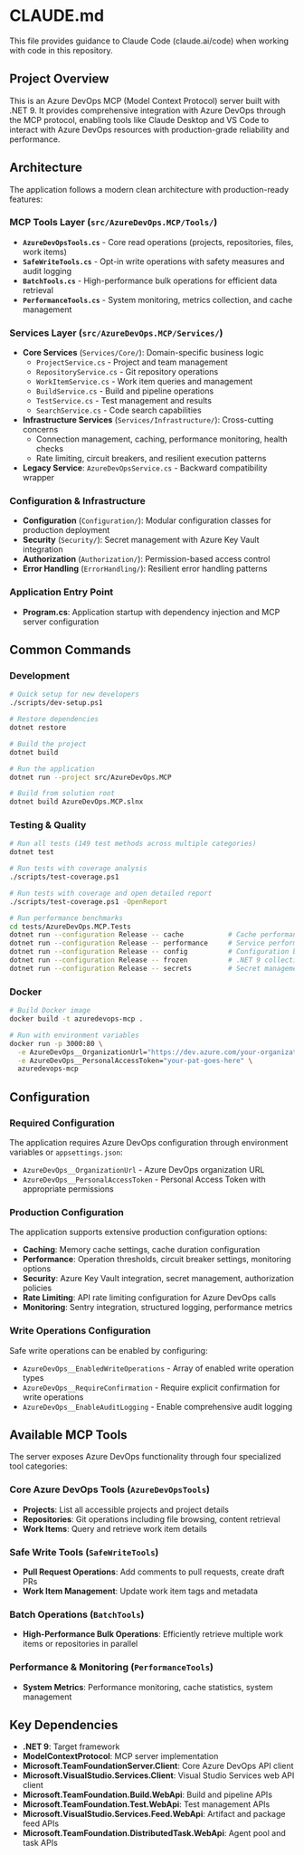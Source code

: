 # CLAUDE.md

This file provides guidance to Claude Code (claude.ai/code) when working with code in this repository.

## Project Overview

This is an Azure DevOps MCP (Model Context Protocol) server built with .NET 9. It provides comprehensive integration with Azure DevOps through the MCP protocol, enabling tools like Claude Desktop and VS Code to interact with Azure DevOps resources with production-grade reliability and performance.

## Architecture

The application follows a modern clean architecture with production-ready features:

### MCP Tools Layer (`src/AzureDevOps.MCP/Tools/`)
- **`AzureDevOpsTools.cs`** - Core read operations (projects, repositories, files, work items)
- **`SafeWriteTools.cs`** - Opt-in write operations with safety measures and audit logging
- **`BatchTools.cs`** - High-performance bulk operations for efficient data retrieval
- **`PerformanceTools.cs`** - System monitoring, metrics collection, and cache management

### Services Layer (`src/AzureDevOps.MCP/Services/`)
- **Core Services** (`Services/Core/`): Domain-specific business logic
  - `ProjectService.cs` - Project and team management
  - `RepositoryService.cs` - Git repository operations
  - `WorkItemService.cs` - Work item queries and management
  - `BuildService.cs` - Build and pipeline operations
  - `TestService.cs` - Test management and results
  - `SearchService.cs` - Code search capabilities
- **Infrastructure Services** (`Services/Infrastructure/`): Cross-cutting concerns
  - Connection management, caching, performance monitoring, health checks
  - Rate limiting, circuit breakers, and resilient execution patterns
- **Legacy Service**: `AzureDevOpsService.cs` - Backward compatibility wrapper

### Configuration & Infrastructure
- **Configuration** (`Configuration/`): Modular configuration classes for production deployment
- **Security** (`Security/`): Secret management with Azure Key Vault integration
- **Authorization** (`Authorization/`): Permission-based access control
- **Error Handling** (`ErrorHandling/`): Resilient error handling patterns

### Application Entry Point
- **Program.cs**: Application startup with dependency injection and MCP server configuration

## Common Commands

### Development
```bash
# Quick setup for new developers
./scripts/dev-setup.ps1

# Restore dependencies
dotnet restore

# Build the project
dotnet build

# Run the application
dotnet run --project src/AzureDevOps.MCP

# Build from solution root
dotnet build AzureDevOps.MCP.slnx
```

### Testing & Quality
```bash
# Run all tests (149 test methods across multiple categories)
dotnet test

# Run tests with coverage analysis
./scripts/test-coverage.ps1

# Run tests with coverage and open detailed report
./scripts/test-coverage.ps1 -OpenReport

# Run performance benchmarks
cd tests/AzureDevOps.MCP.Tests
dotnet run --configuration Release -- cache           # Cache performance benchmarks
dotnet run --configuration Release -- performance     # Service performance benchmarks
dotnet run --configuration Release -- config          # Configuration benchmarks
dotnet run --configuration Release -- frozen          # .NET 9 collections benchmarks
dotnet run --configuration Release -- secrets         # Secret management benchmarks
```

### Docker
```bash
# Build Docker image
docker build -t azuredevops-mcp .

# Run with environment variables
docker run -p 3000:80 \
  -e AzureDevOps__OrganizationUrl="https://dev.azure.com/your-organization" \
  -e AzureDevOps__PersonalAccessToken="your-pat-goes-here" \
  azuredevops-mcp
```

## Configuration

### Required Configuration
The application requires Azure DevOps configuration through environment variables or `appsettings.json`:
- `AzureDevOps__OrganizationUrl` - Azure DevOps organization URL
- `AzureDevOps__PersonalAccessToken` - Personal Access Token with appropriate permissions

### Production Configuration
The application supports extensive production configuration options:
- **Caching**: Memory cache settings, cache duration configuration
- **Performance**: Operation thresholds, circuit breaker settings, monitoring options
- **Security**: Azure Key Vault integration, secret management, authorization policies
- **Rate Limiting**: API rate limiting configuration for Azure DevOps calls
- **Monitoring**: Sentry integration, structured logging, performance metrics

### Write Operations Configuration
Safe write operations can be enabled by configuring:
- `AzureDevOps__EnabledWriteOperations` - Array of enabled write operation types
- `AzureDevOps__RequireConfirmation` - Require explicit confirmation for write operations
- `AzureDevOps__EnableAuditLogging` - Enable comprehensive audit logging

## Available MCP Tools

The server exposes Azure DevOps functionality through four specialized tool categories:

### Core Azure DevOps Tools (`AzureDevOpsTools`)
- **Projects**: List all accessible projects and project details
- **Repositories**: Git operations including file browsing, content retrieval
- **Work Items**: Query and retrieve work item details

### Safe Write Tools (`SafeWriteTools`)  
- **Pull Request Operations**: Add comments to pull requests, create draft PRs
- **Work Item Management**: Update work item tags and metadata

### Batch Operations (`BatchTools`)
- **High-Performance Bulk Operations**: Efficiently retrieve multiple work items or repositories in parallel

### Performance & Monitoring (`PerformanceTools`)
- **System Metrics**: Performance monitoring, cache statistics, system management

## Key Dependencies

- **.NET 9**: Target framework
- **ModelContextProtocol**: MCP server implementation
- **Microsoft.TeamFoundationServer.Client**: Core Azure DevOps API client
- **Microsoft.VisualStudio.Services.Client**: Visual Studio Services web API client
- **Microsoft.TeamFoundation.Build.WebApi**: Build and pipeline APIs
- **Microsoft.TeamFoundation.Test.WebApi**: Test management APIs
- **Microsoft.VisualStudio.Services.Feed.WebApi**: Artifact and package feed APIs
- **Microsoft.TeamFoundation.DistributedTask.WebApi**: Agent pool and task APIs